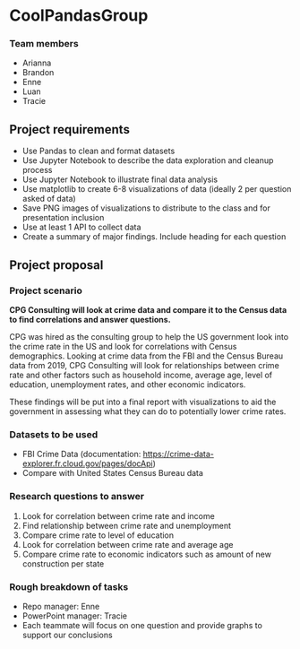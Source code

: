 # CoolPandasGroup

 ### Team members
 - Arianna 
 - Brandon
 - Enne
 - Luan
 - Tracie 

## Project requirements

 * Use Pandas to clean and format datasets
 * Use Jupyter Notebook to describe the data exploration and cleanup process
 * Use Jupyter Notebook to illustrate final data analysis
 * Use matplotlib to create 6-8 visualizations of data (ideally 2 per question asked of data)
 * Save PNG images of visualizations to distribute to the class and for presentation inclusion
 * Use at least 1 API to collect data
 * Create a summary of major findings. Include heading for each question


## Project proposal

 ### Project scenario

 **CPG Consulting will look at crime data and compare it to the Census data to find correlations and answer questions.**
 
 CPG was hired as the consulting group to help the US government look into the crime rate in the US and look for correlations with Census demographics. Looking at crime data from the FBI and the Census Bureau data from 2019, CPG Consulting will look for relationships between crime rate and other factors such as household income, average age, level of education, unemployment rates, and other economic indicators.
 
 These findings will be put into a final report with visualizations to aid the government in assessing what they can do to potentially lower crime rates.
 

 ### Datasets to be used

 * FBI Crime Data (documentation: https://crime-data-explorer.fr.cloud.gov/pages/docApi)
 * Compare with United States Census Bureau data


 ### Research questions to answer

  1. Look for correlation between crime rate and income
  2. Find relationship between crime rate and unemployment
  3. Compare crime rate to level of education
  4. Look for correlation between crime rate and average age
  5. Compare crime rate to economic indicators such as amount of new construction per state
 
 
 ### Rough breakdown of tasks
 * Repo manager: Enne
 * PowerPoint manager: Tracie
 * Each teammate will focus on one question and provide graphs to support our conclusions
 

